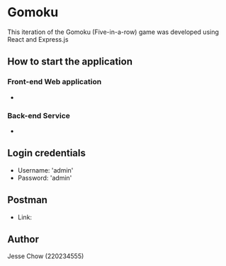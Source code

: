 # Gomoku

This iteration of the Gomoku (Five-in-a-row) game was developed using React and Express.js

## How to start the application

### Front-end Web application
- 

### Back-end Service
- 


## Login credentials
- Username: 'admin'
- Password: 'admin'


## Postman
- Link:


## Author

Jesse Chow (220234555)
